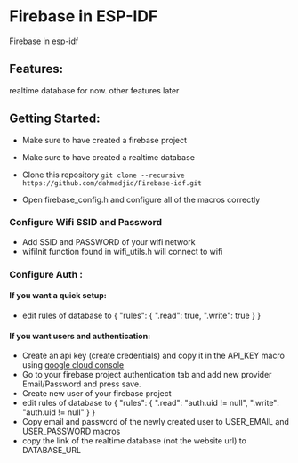 # Firebase in ESP-IDF


Firebase in esp-idf

## Features:
realtime database for now. other features later

## Getting Started:
- Make sure to have created a firebase project 
- Make sure to have created a realtime database 
- Clone this repository
  ```git clone --recursive https://github.com/dahmadjid/Firebase-idf.git```
  
- Open firebase_config.h and configure all of the macros correctly 
### Configure Wifi SSID and Password
- Add SSID and PASSWORD of your wifi network
- wifiInit function found in wifi_utils.h will connect to wifi
### Configure Auth :
#### If you want a quick setup:
- edit rules of database to {
  "rules": {
    ".read": true,
    ".write": true
    }
 }
#### If you want users and authentication:
- Create an api key (create credentials) and copy it in the API_KEY macro using [google cloud console](https://console.cloud.google.com/apis/credentials)
- Go to your firebase project authentication tab and add new provider Email/Password and press save.
- Create new user of your firebase project
- edit rules of database to {
  "rules": {
    ".read": "auth.uid != null",
    ".write": "auth.uid != null"
    }
 }
- Copy email and password of the newly created user to USER_EMAIL and USER_PASSWORD macros
- copy the link of the realtime database (not the website url) to DATABASE_URL 
